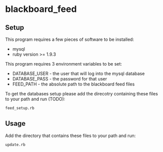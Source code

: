 # blackboard_feed

## Setup
This program requires a few pieces of software to be installed:
* mysql
* ruby version >= 1.9.3

This program requires 3 environment variables to be set:
* DATABASE_USER - the user that will log into the mysql database
* DATABASE_PASS - the password for that user
* FEED_PATH - the absolute path to the blackboard feed files

To get the databases setup please add the direcotry containing these files to your path and run (TODO):
```bash
feed_setup.rb
```

## Usage
Add the directory that contains these files to your path and run:
```bash
update.rb
```
